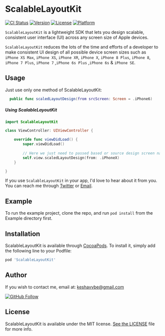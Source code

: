 # ScalableLayoutKit

[![CI Status](https://img.shields.io/travis/keshavvishwkarma/ScalableLayoutKit.svg?style=flat)](https://travis-ci.org/keshavvishwkarma/ScalableLayoutKit)
[![Version](https://img.shields.io/cocoapods/v/ScalableLayoutKit.svg?style=flat)](https://cocoapods.org/pods/ScalableLayoutKit)
[![License](https://img.shields.io/cocoapods/l/ScalableLayoutKit.svg?style=flat)](https://cocoapods.org/pods/ScalableLayoutKit)
[![Platform](https://img.shields.io/cocoapods/p/ScalableLayoutKit.svg?style=flat)](https://cocoapods.org/pods/ScalableLayoutKit)

`ScalableLayoutKit` is a lightweight SDK that lets you design scalable, consistent user interface (UI) across any screen size of Apple devices.

`ScalableLayoutKit` reduces the lots of the time and efforts of a developer to make consistent UI design of all possible device screen sizes such as `iPhone XS Max`, `iPhone XS`, `iPhone XR`, `iPhone X`, `iPhone 8 Plus`, `iPhone 8`, `iPhone 7 Plus`, `iPhone 7` ,`iPhone 6s Plus` ,`iPhone 6s` & `iPhone SE`.

## Usage
Just use only one method of ScalableLayoutKit:
```swift
  public func scaledLayoutDesign(from srcScreen: Screen = .iPhone6)
```

##### Using ScalableLayoutKit

```swift
import ScalableLayoutKit

class ViewController: UIViewController {

    override func viewDidLoad() {
        super.viewDidLoad()
        
        // Here we just need to passed based or source design screen name only.
        self.view.scaledLayoutDesign(from: .iPhoneX)        
    }

}
```

If you use `ScalableLayoutKit` in your app, I'd love to hear about it from you. You can reach me through [Twitter] or [Email].

## Example

To run the example project, clone the repo, and run `pod install` from the Example directory first.

## Installation

ScalableLayoutKit is available through [CocoaPods](https://cocoapods.org). To install
it, simply add the following line to your Podfile:

```ruby
pod 'ScalableLayoutKit'
```

## Author

If you wish to contact me, email at: [keshavvbe@gmail.com](mailto:keshavvbe@gmail.com)

[![GitHub Follow](https://img.shields.io/github/followers/keshavvishwkarma.svg?style=social&label=Follow)](https://github.com/keshavvishwkarma/)

## License

ScalableLayoutKit is available under the MIT license. [See the LICENSE](./LICENSE) file for more info.

[Twitter]:       https://twitter.com/keshav_Vishwkar
[Email]:         mailto:keshavvbe@gmail.com
